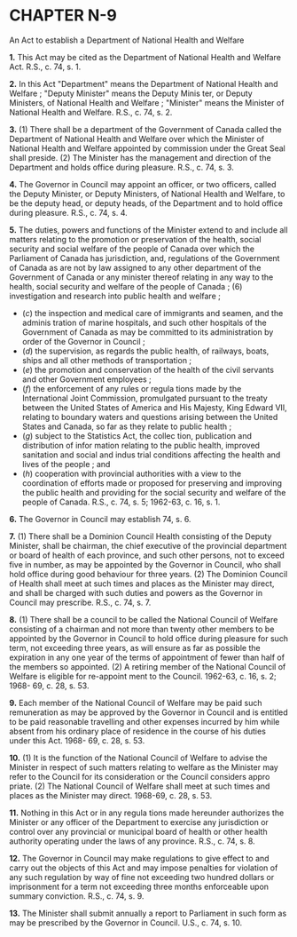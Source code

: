 
# CHAPTER N-9
An Act to establish a Department of National
Health and Welfare

**1.** This Act may be cited as the Department
of National Health and Welfare Act. R.S., c.
74, s. 1.

**2.** In this Act
"Department" means the Department of
National Health and Welfare ;
"Deputy Minister" means the Deputy Minis
ter, or Deputy Ministers, of National Health
and Welfare ;
"Minister" means the Minister of National
Health and Welfare. R.S., c. 74, s. 2.

**3.** (1) There shall be a department of the
Government of Canada called the Department
of National Health and Welfare over which
the Minister of National Health and Welfare
appointed by commission under the Great
Seal shall preside.
(2) The Minister has the management and
direction of the Department and holds office
during pleasure. R.S., c. 74, s. 3.

**4.** The Governor in Council may appoint
an officer, or two officers, called the Deputy
Minister, or Deputy Ministers, of National
Health and Welfare, to be the deputy head,
or deputy heads, of the Department and to
hold office during pleasure. R.S., c. 74, s. 4.

**5.** The duties, powers and functions of the
Minister extend to and include all matters
relating to the promotion or preservation of
the health, social security and social welfare
of the people of Canada over which the
Parliament of Canada has jurisdiction, and,
regulations of the Government of Canada
as are not by law assigned to any other
department of the Government of Canada
or any minister thereof relating in any way
to the health, social security and welfare of
the people of Canada ;
(6) investigation and research into public
health and welfare ;
  * (_c_) the inspection and medical care of
immigrants and seamen, and the adminis
tration of marine hospitals, and such other
hospitals of the Government of Canada as
may be committed to its administration by
order of the Governor in Council ;
  * (_d_) the supervision, as regards the public
health, of railways, boats, ships and all
other methods of transportation ;
  * (_e_) the promotion and conservation of the
health of the civil servants and other
Government employees ;
  * (_f_) the enforcement of any rules or regula
tions made by the International Joint
Commission, promulgated pursuant to the
treaty between the United States of America
and His Majesty, King Edward VII, relating
to boundary waters and questions arising
between the United States and Canada, so
far as they relate to public health ;
  * (_g_) subject to the Statistics Act, the collec
tion, publication and distribution of infor
mation relating to the public health,
improved sanitation and social and indus
trial conditions affecting the health and
lives of the people ; and
  * (_h_) cooperation with provincial authorities
with a view to the coordination of efforts
made or proposed for preserving and
improving the public health and providing
for the social security and welfare of the
people of Canada. R.S., c. 74, s. 5; 1962-63,
c. 16, s. 1.

**6.** The Governor in Council may establish
74, s. 6.

**7.** (1) There shall be a Dominion Council
Health consisting of the Deputy Minister,
shall be chairman, the chief executive
of the provincial department or board
of health of each province, and such other
persons, not to exceed five in number, as may
be appointed by the Governor in Council,
who shall hold office during good behaviour
for three years.
(2) The Dominion Council of Health shall
meet at such times and places as the Minister
may direct, and shall be charged with such
duties and powers as the Governor in Council
may prescribe. R.S., c. 74, s. 7.

**8.** (1) There shall be a council to be called
the National Council of Welfare consisting of
a chairman and not more than twenty other
members to be appointed by the Governor in
Council to hold office during pleasure for
such term, not exceeding three years, as will
ensure as far as possible the expiration in any
one year of the terms of appointment of fewer
than half of the members so appointed.
(2) A retiring member of the National
Council of Welfare is eligible for re-appoint
ment to the Council. 1962-63, c. 16, s. 2; 1968-
69, c. 28, s. 53.

**9.** Each member of the National Council
of Welfare may be paid such remuneration as
may be approved by the Governor in Council
and is entitled to be paid reasonable travelling
and other expenses incurred by him while
absent from his ordinary place of residence in
the course of his duties under this Act. 1968-
69, c. 28, s. 53.

**10.** (1) It is the function of the National
Council of Welfare to advise the Minister in
respect of such matters relating to welfare as
the Minister may refer to the Council for its
consideration or the Council considers appro
priate.
(2) The National Council of Welfare shall
meet at such times and places as the Minister
may direct. 1968-69, c. 28, s. 53.

**11.** Nothing in this Act or in any regula
tions made hereunder authorizes the Minister
or any officer of the Department to exercise
any jurisdiction or control over any provincial
or municipal board of health or other health
authority operating under the laws of any
province. R.S., c. 74, s. 8.

**12.** The Governor in Council may make
regulations to give effect to and carry out the
objects of this Act and may impose penalties
for violation of any such regulation by way
of fine not exceeding two hundred dollars or
imprisonment for a term not exceeding three
months enforceable upon summary conviction.
R.S., c. 74, s. 9.

**13.** The Minister shall submit annually a
report to Parliament in such form as may be
prescribed by the Governor in Council. U.S.,
c. 74, s. 10.

